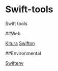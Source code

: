 # Swift-tools
Swift tools


##Web

[Kitura](https://github.com/IBM-Swift/Kitura.git)
[Swifton](https://github.com/necolt/Swifton)


##Environmental

[Swiftenv](https://github.com/kylef/swiftenv)
